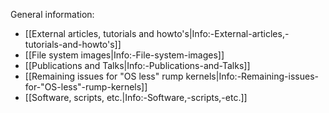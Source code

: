 General information:

- [[External articles, tutorials and howto's|Info:-External-articles,-tutorials-and-howto's]]
- [[File system images|Info:-File-system-images]]
- [[Publications and Talks|Info:-Publications-and-Talks]]
- [[Remaining issues for "OS less" rump kernels|Info:-Remaining-issues-for-"OS-less"-rump-kernels]]
- [[Software, scripts, etc.|Info:-Software,-scripts,-etc.]]
